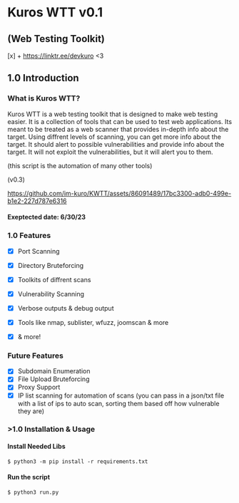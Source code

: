 # Kuros WTT v0.1
## (Web Testing Toolkit)

[x] + https://linktr.ee/devkuro  <3

## 1.0 Introduction
### What is Kuros WTT?
Kuros WTT is a web testing toolkit that is designed to make web testing easier. 
It is a collection of tools that can be used to test web applications.
Its meant to be treated as a web scanner that provides in-depth info about the target. 
Using diffrent levels of scanning, you can get more info about the 
target. It should alert to possible vulnerabilities and provide info about the target. 
It will not exploit the vulnerabilities, but it will alert you to them. 

(this script is the automation of many other tools)


(v0.3)


https://github.com/im-kuro/KWTT/assets/86091489/17bc3300-adb0-499e-b1e2-227d787e6316




#### Exeptected date: 6/30/23
### 1.0 Features
- [x] Port Scanning
- [x] Directory Bruteforcing
- [x] Toolkits of diffrent scans
- [x] Vulnerability Scanning
- [x] Verbose outputs & debug output
- [x] Tools like nmap, sublister, wfuzz, joomscan & more
- [x] & more!


### Future Features
- [x] Subdomain Enumeration
- [x] File Upload Bruteforcing
- [x] Proxy Support
- [x] IP list scanning for automation of scans (you can pass in a json/txt file with a list of ips to auto scan, sorting them based off how vulnerable  they are)

### >1.0 Installation & Usage
#### Install Needed Libs
```$ python3 -m pip install -r requirements.txt```

#### Run the script
```$ python3 run.py```
